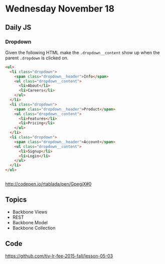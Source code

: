 # Wednesday November 18


## Daily JS

### Dropdown

Given the following HTML make the `.dropdown__content` show up when the parent `.dropdown` is clicked on.

```html
<ul>
  <li class="dropdown">
    <span class="dropdown__header">Info</span>
    <ul class="dropdown__content">
      <li>About</li>
      <li>Careers</li>
    </ul>
  </li>
  <li class="dropdown">
    <span class="dropdown__header">Product</span>
    <ul class="dropdown__content">
      <li>Features</li>
      <li>Pricing</li>
    </ul>
  </li>
  <li class="dropdown">
    <span class="dropdown__header">Account</span>
    <ul class="dropdown__content">
      <li>Signup</li>
      <li>Login</li>
    </ul>
  </li>
</ul>
```

```js

```

http://codepen.io/rtablada/pen/GpegjX#0

## Topics

* Backbone Views
* REST
* Backbone Model
* Backbone Collection

## Code

https://github.com/tiy-lr-fee-2015-fall/lesson-05-03
